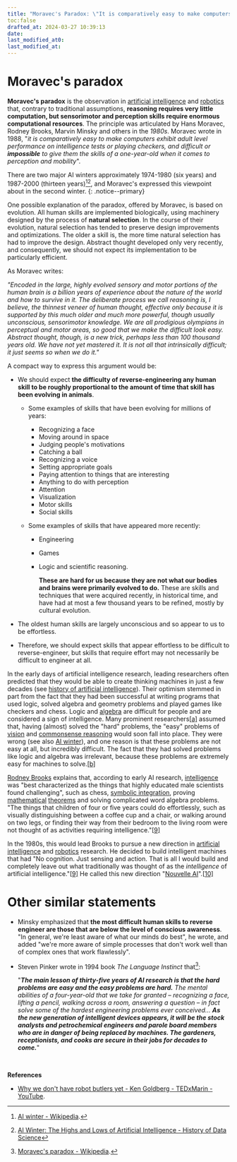 ```yaml
---
title: "Moravec's Paradox: \"It is comparatively easy to make computers exhibit adult level performance on intelligence tests or playing checkers, and difficult or **impossible** to give them the skills of a one-year-old when it comes to perception and mobility.\" "
toc:false
drafted_at: 2024-03-27 10:39:13
date:
last_modified_at0:
last_modified_at:
---
```


# Moravec's paradox

**Moravec's paradox** is the observation in <u>artificial intelligence</u> and <u>robotics</u> that, contrary to traditional assumptions, **reasoning requires very little computation, but sensorimotor and perception skills require enormous computational resources**. The principle was articulated by Hans Moravec, Rodney Brooks, Marvin Minsky and others in the *1980s*. Moravec wrote in 1988, "*it is comparatively easy to make computers exhibit adult level performance on intelligence tests or playing checkers, and difficult or **impossible** to give them the skills of a one-year-old when it comes to perception and mobility*".

There are two major AI winters approximately 1974-1980 (six years) and 1987-2000 (thirteen years)[^2][^3], and Moravec's expressed this viewpoint about in the second winter.
{: .notice--primary}

One possible explanation of the paradox, offered by Moravec, is based on evolution. All human skills are implemented biologically, using machinery designed by the process of **natural selection**. In the course of their evolution, natural selection has tended to preserve design improvements and optimizations. The older a skill is, the more time natural selection has had to improve the design. Abstract thought developed only very recently, and consequently, we should not expect its implementation to be particularly efficient.

As Moravec writes:

*"Encoded in the large, highly evolved sensory and motor portions of the human brain is a billion years of experience about the nature of the world and how to survive in it. The deliberate process we call reasoning is, I believe, the thinnest veneer of human thought, effective only because it is supported by this much older and much more powerful, though usually unconscious, sensorimotor knowledge. We are all prodigious olympians in perceptual and motor areas, so good that we make the difficult look easy. Abstract thought, though, is a new trick, perhaps less than 100 thousand years old. We have not yet mastered it. It is not all that intrinsically difficult; it just seems so when we do it."*

A compact way to express this argument would be:

- We should expect **the difficulty of reverse-engineering any human skill to be roughly proportional to the amount of time that skill has been evolving in animals**.

  - Some examples of skills that have been evolving for millions of years:

    - Recognizing a face
    - Moving around in space
    - Judging people's motivations
    - Catching a ball
    - Recognizing a voice
    - Setting appropriate goals
    - Paying attention to things that are interesting
    - Anything to do with perception
    - Attention
    - Visualization
    - Motor skills
    - Social skills

  - Some examples of skills that have appeared more recently:

    - Engineering

    - Games

    - Logic and scientific reasoning. 

      **These are hard for us because they are not what our bodies and brains were primarily evolved to do.** These are skills and techniques that were acquired recently, in historical time, and have had at most a few thousand years to be refined, mostly by cultural evolution.

- The oldest human skills are largely unconscious and so appear to us to be effortless.

- Therefore, we should expect skills that appear effortless to be difficult to reverse-engineer, but skills that require effort may not necessarily be difficult to engineer at all.



In the early days of artificial intelligence research, leading researchers often predicted that they would be able to create thinking machines in just a few decades (see [history of artificial intelligence](https://en.wikipedia.org/wiki/History_of_artificial_intelligence#Optimism)). Their optimism stemmed in part from the fact that they had been successful at writing programs that used logic, solved algebra and geometry problems and played games like checkers and chess. Logic and [algebra](https://en.wikipedia.org/wiki/Algebra) are difficult for people and are considered a sign of intelligence. Many prominent researchers[[a\]](https://en.wikipedia.org/wiki/Moravec's_paradox#cite_note-9) assumed that, having (almost) solved the "hard" problems, the "easy" problems of [vision](https://en.wikipedia.org/wiki/Computer_vision) and [commonsense reasoning](https://en.wikipedia.org/wiki/Commonsense_reasoning) would soon fall into place. They were wrong (see also [AI winter](https://en.wikipedia.org/wiki/AI_winter)), and one reason is that these problems are not easy at all, but incredibly difficult. The fact that they had solved problems like logic and algebra was irrelevant, because these problems are extremely easy for machines to solve.[[b\]](https://en.wikipedia.org/wiki/Moravec's_paradox#cite_note-10)

[Rodney Brooks](https://en.wikipedia.org/wiki/Rodney_Brooks) explains that, according to early AI research, [intelligence](https://en.wikipedia.org/wiki/Intelligence) was "best characterized as the things that highly educated male scientists found challenging", such as chess, [symbolic integration](https://en.wikipedia.org/wiki/Symbolic_integration), proving [mathematical](https://en.wikipedia.org/wiki/Math) [theorems](https://en.wikipedia.org/wiki/Theorem) and solving complicated word algebra problems. "The things that children of four or five years could do effortlessly, such as visually distinguishing between a coffee cup and a chair, or walking around on two legs, or finding their way from their bedroom to the living room were not thought of as activities requiring intelligence."[[9\]](https://en.wikipedia.org/wiki/Moravec's_paradox#cite_note-Brooks2002-11)

In the 1980s, this would lead Brooks to pursue a new direction in [artificial intelligence](https://en.wikipedia.org/wiki/Artificial_intelligence) and [robotics](https://en.wikipedia.org/wiki/Robotics) research. He decided to build intelligent machines that had "No cognition. Just sensing and action. That is all I would build and completely leave out what traditionally was thought of as the *intelligence* of artificial intelligence."[[9\]](https://en.wikipedia.org/wiki/Moravec's_paradox#cite_note-Brooks2002-11) He called this new direction "[Nouvelle AI](https://en.wikipedia.org/wiki/Nouvelle_AI)".[[10\]](https://en.wikipedia.org/wiki/Moravec's_paradox#cite_note-FOOTNOTEBrooks1986-12)



# Other similar statements

- Minsky emphasized that **the most difficult human skills to reverse engineer are those that are below the level of conscious awareness**. "In general, we're least aware of what our minds do best", he wrote, and added "we're more aware of simple processes that don't work well than of complex ones that work flawlessly".

- Steven Pinker wrote in 1994 book *The Language Instinct* that[^1]:

  "***The main lesson of thirty-five years of AI research is that the hard problems are easy and the easy problems are hard.** The mental abilities of a four-year-old that we take for granted – recognizing a face, lifting a pencil, walking across a room, answering a question – in fact solve some of the hardest engineering problems ever conceived... **As the new generation of intelligent devices appears, it will be the stock analysts and petrochemical engineers and parole board members who are in danger of being replaced by machines. The gardeners, receptionists, and cooks are secure in their jobs for decades to come.***"

<br>

**References**

- [Why we don't have robot butlers yet - Ken Goldberg - TEDxMarin - YouTube](https://www.youtube.com/watch?v=6OUfOzCabXs).

[^1]: [Moravec's paradox - Wikipedia](https://en.wikipedia.org/wiki/Moravec%27s_paradox).
[^2]: [AI winter - Wikipedia](https://en.wikipedia.org/wiki/AI_winter).
[^3]: [AI Winter: The Highs and Lows of Artificial Intelligence - History of Data Science](https://www.historyofdatascience.com/ai-winter-the-highs-and-lows-of-artificial-intelligence/)



